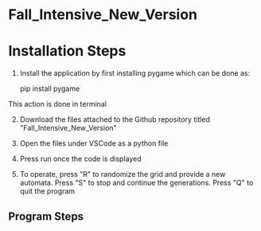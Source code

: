 # **Fall_Intensive_New_Version**

# Installation Steps
1. Install the application by first installing pygame which can be done as: 

    pip install pygame 

This action is done in terminal

2. Download the files attached to the Github repository titled "Fall_Intensive_New_Version"

3. Open the files under VSCode as a python file

4. Press run once the code is displayed

5. To operate, press "R" to randomize the grid and provide a new automata. Press "S" to stop and continue the generations. Press "Q" to quit the program


## Program Steps



